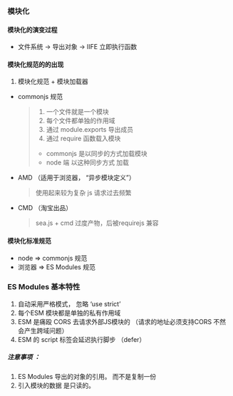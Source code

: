 ### 模块化
#### 模块化的演变过程
* 文件系统 -> 导出对象 -> IIFE 立即执行函数

#### 模块化规范的的出现
1. 模块化规范 + 模块加载器
  * commonjs 规范
    >   1. 一个文件就是一个模块
    >   2. 每个文件都单独的作用域
    >   3. 通过 module.exports 导出成员
    >   4. 通过 require 函数载入模块
    >   - commonjs 是以同步的方式加载模块
    >   - node 端 以这种同步方式 加载
  * AMD （适用于浏览器， “异步模块定义”）
    >   使用起来较为复杂
    >   js 请求过去频繁
  * CMD （淘宝出品）
    >   sea.js + cmd
    >   过度产物，后被requirejs 兼容

#### 模块化标准规范
- node => commonjs 规范
- 浏览器 => ES Modules 规范

### ES Modules  基本特性
  1. 自动采用严格模式， 忽略 ‘use strict’
  2. 每个ESM 模块都是单独的私有作用域
  3. ESM 是痛殴 CORS 去请求外部JS模块的 （请求的地址必须支持CORS 不然会产生跨域问题）
  4. ESM 的 script 标签会延迟执行脚步 （defer）
##### 注意事项 ：
  1. ES Modules 导出的对象的引用。 而不是复制一份
  2. 引入模块的数据 是只读的。
